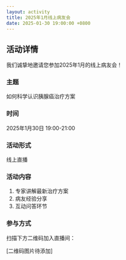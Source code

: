 ```yaml
---
layout: activity
title: 2025年1月线上病友会
date: 2025-01-30 19:00:00 +0800
---
```


## 活动详情

我们诚挚地邀请您参加2025年1月的线上病友会！

### 主题
如何科学认识胰腺癌治疗方案

### 时间
2025年1月30日 19:00-21:00

### 活动形式
线上直播

### 活动内容
1. 专家讲解最新治疗方案
2. 病友经验分享
3. 互动问答环节

### 参与方式
扫描下方二维码加入直播间：

[二维码图片待添加]
